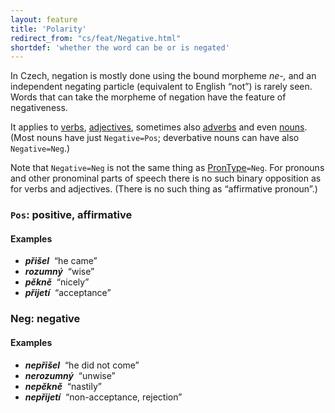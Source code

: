 ```yaml
---
layout: feature
title: 'Polarity'
redirect_from: "cs/feat/Negative.html"
shortdef: 'whether the word can be or is negated'
---
```


In Czech, negation is mostly done using the bound morpheme _ne-,_
and an independent negating particle (equivalent to English “not”)
is rarely seen. Words that can take the morpheme of negation have
the feature of negativeness.

It applies to [verbs](cs-pos/VERB),
[adjectives](cs-pos/ADJ), sometimes also [adverbs](cs-pos/ADV) and
even [nouns](cs-pos/NOUN).
(Most nouns have just `Negative=Pos`;
deverbative nouns can have also `Negative=Neg`.)

Note that `Negative=Neg` is not the same thing as
[PronType]()`=Neg`. For pronouns and other pronominal parts of speech
there is no such binary opposition as for verbs and adjectives. (There
is no such thing as “affirmative pronoun”.)

### `Pos`: positive, affirmative

#### Examples

* _<b>přišel</b>&nbsp;_ “he came”
* _<b>rozumný</b>&nbsp;_ “wise”
* _<b>pěkně</b>&nbsp;_ “nicely”
* _<b>přijetí</b>&nbsp;_ “acceptance”

### Neg: negative

#### Examples

* _<b>nepřišel</b>&nbsp;_ “he did not come”
* _<b>nerozumný</b>&nbsp;_ “unwise”
* _<b>nepěkně</b>&nbsp;_ “nastily”
* _<b>nepřijetí</b>&nbsp;_ “non-acceptance, rejection”
